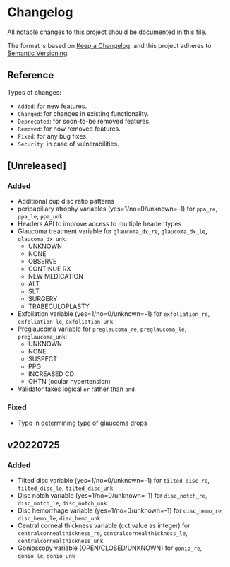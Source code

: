 # Changelog
All notable changes to this project should be documented in this file.

The format is based on [Keep a Changelog](https://keepachangelog.com/en/1.0.0/),
and this project adheres to [Semantic Versioning](https://semver.org/spec/v2.0.0.html).

## Reference

Types of changes:

* `Added`: for new features.
* `Changed`: for changes in existing functionality.
* `Deprecated`: for soon-to-be removed features.
* `Removed`: for now removed features.
* `Fixed`: for any bug fixes.
* `Security`: in case of vulnerabilities.

## [Unreleased]

### Added
- Additional cup disc ratio patterns
- peripapillary atrophy variables (yes=1/no=0/unknown=-1) for `ppa_re`, `ppa_le`, `ppa_unk`
- Headers API to improve access to multiple header types
- Glaucoma treatment variable for `glaucoma_dx_re`, `glaucoma_dx_le`, `glaucoma_dx_unk`: 
  - UNKNOWN
  - NONE
  - OBSERVE
  - CONTINUE RX
  - NEW MEDICATION
  - ALT
  - SLT
  - SURGERY
  - TRABECULOPLASTY
- Exfoliation variable (yes=1/no=0/unknown=-1) for `exfoliation_re`, `exfoliation_le`, `exfoliation_unk`
- Preglaucoma variable for `preglaucoma_re`, `preglaucoma_le`, `preglaucoma_unk`:
  - UNKNOWN
  - NONE
  - SUSPECT
  - PPG
  - INCREASED CD
  - OHTN (ocular hypertension)
- Validator takes logical `or` rather than `and`

### Fixed
- Typo in determining type of glaucoma drops

## v20220725

### Added
- Tilted disc variable (yes=1/no=0/unknown=-1) for `tilted_disc_re`, `tilted_disc_le`, `tilted_disc_unk`
- Disc notch variable (yes=1/no=0/unknown=-1) for `disc_notch_re`, `disc_notch_le`, `disc_notch_unk`
- Disc hemorrhage variable (yes=1/no=0/unknown=-1) for `disc_hemo_re`, `disc_hemo_le`, `disc_hemo_unk`
- Central corneal thickness variable (cct value as integer) for `centralcornealthickness_re`, `centralcornealthickness_le`, `centralcornealthickness_unk`
- Gonioscopy variable (OPEN/CLOSED/UNKNOWN) for `gonio_re`, `gonio_le`, `gonio_unk`
